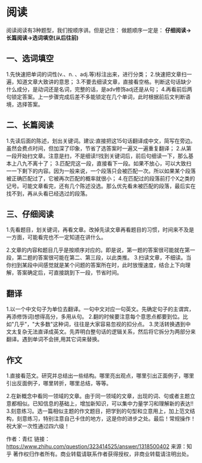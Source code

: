 # 阅读

阅读阅读有3种题型，我们按顺序讲。但是记住：
做题顺序一定是：
**仔细阅读→长篇阅读→选词填空(从后往前)**

## 一、选词填空
1.先快速把单词的词性(v.、n. 、adj.等)标注出来，进行分类；
2.快速把文章扫一遍，知道文章大致讲的意思；
3.不要去细读文章，直接看空格。判断这句话缺少什么成分，是动词还是名词，完整的话，是adv修饰adj还是从句；
4.再看前后两句锁定答案。上一步骤完成后差不多能锁定在几个单词，此时根据前后文判断语境，选择答案。


## 二、长篇阅读
1.先读后面的陈述，划出关键词。建议:直接把这15句话翻译成中文，简写在旁边。虽然会费点时间，但加深了印象，节省了选答案时一遍又一遍重复翻译；
2.从第一段开始扫文章。注意是扫，不是细读!!找到关键词后，前后句细读一下，那么基本上八九不离十了；
3.匹配完这一段，直接看下一段。如果不放心，可以大致扫一一下剩下的内容。因为一般来说，一个段落只会被匹配一次。所以如果某个段落被正确匹配过了，它被再次匹配的概率就很小；
4.在匹配过的段落前打个X之类的记号。可能文章看完，还有几个陈述没选。那么优先看未被匹配的段落，最后实在找不到，再从头看已经选过的段落。

## 三、仔细阅读

1.先看题目，划关键词，再看文章。改掉先读文章再看题目的习惯，时间来不及是一方面，可能看完也不一定知道在讲什么。

2.文章的内容和题目几乎是按顺序对应的。即是说，第一题的答案很可能就在第一段，第二题的答案很可能在第二、第三段，以此类推。
3.扫读文章，不细读。当你扫到某段中间感觉就是某个问题的答案所在时，此时放慢速度，结合上下向理解，答案确定后，可直接跳到下一段，节省时间。

## 翻译

1.以一个中文句子为单位去翻译。一句中文对应一句英文。先确定句子的主谓宾，再添修饰词)想得高分，多用从句。
2.翻的时候要注意每个意思点都要到位。比如"几乎"，"大多数"这种词，往往是大家容易忽视的扣分点。
3.灵活转换遇到中文太复杂无法直译成英文。先弄明白整句话的逻辑关系，然后将它拆分为两部分来翻译。遇到单词不会拼,用其它词来替换。

## 作文

1.直接看范文。研究并总结出一些结构。哪里亮出观点，哪里引出正面例子，哪里引出反面例子，哪里转折，哪里总结，等等。

2.在新概念中看同一领域的文章。由于同一领域的文章，出现的词、句或者主题立意都相似。已知信息的基础上，增加新知识，可以集中力量学习和理解新的表达!!
3.刻意练习。选一篇相似主题的作文题目，把学到的句型和立意用上，加上范文结构，刻意练习，特别注意自己卡住的地方，这是你的进步之处。最后！常规操作！祝大家一次性通过四六级！

作者：青红
链接：https://www.zhihu.com/question/323414525/answer/1318500402
来源：知乎
著作权归作者所有。商业转载请联系作者获得授权，非商业转载请注明出处。